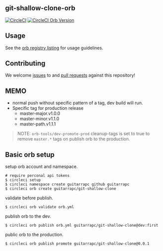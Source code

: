 ## git-shallow-clone-orb
[![CircleCI](https://circleci.com/gh/guitarrapc/git-shallow-clone-orb.svg?style=svg)](https://circleci.com/gh/guitarrapc/git-shallow-clone-orb) [![CircleCI Orb Version](https://img.shields.io/badge/endpoint.svg?url=https://badges.circleci.io/orb/guitarrapc/git-shallow-clone)](https://circleci.com/orbs/registry/orb/guitarrapc/git-shallow-clone)

## Usage

See the [orb registry listing](http://circleci.com/orbs/registry/orb/mafuyuk/terraform) for usage guidelines.

## Contributing

We welcome [issues](https://github.com/mafuyuk/terraform-orb/issues) to and [pull requests](https://github.com/mafuyuk/terraform-orb/pulls) against this repository!

## MEMO

* normal push without specific pattern of a tag, dev build will run.
* Specific tag for production release
    * master-major.v1.0.0
    * master-minor.v1.1.0
    * master-path.v1.1.1

> NOTE: `orb-tools/dev-promote-prod` cleanup-tags is set to true to remove `master.*` tags on publish orb to the production.

## Basic orb setup

setup orb account and namespace.

```shell
# require perconal api tokens
$ circleci setup
$ circleci namespace create guitarrapc github guitarrapc
$ circleci orb create guitarrapc/git-shallow-clone
```

validate before publish.

```
$ circleci orb validate orb.yml
```

publish orb to the dev.

```
$ circleci orb publish orb.yml guitarrapc/git-shallow-clone@dev:first
```

public orb to the production.

```
$ circleci orb publish promote guitarrapc/git-shallow-clone@0.0.1
```
